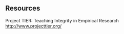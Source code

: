
## Resources

Project TIER: Teaching Integrity in Empirical Research  
<http://www.projecttier.org/>

